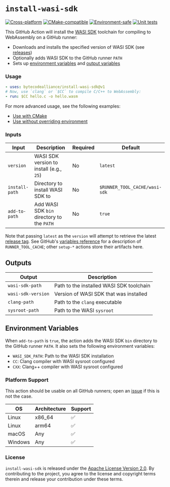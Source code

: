 # `install-wasi-sdk`

[![Cross-platform](https://github.com/abrown/install-wasi-sdk/actions/workflows/cross-platform.yml/badge.svg?branch=main)](https://github.com/abrown/install-wasi-sdk/actions/workflows/cross-platform.yml)
[![CMake-compatible](https://github.com/abrown/install-wasi-sdk/actions/workflows/cmake.yml/badge.svg?branch=main)](https://github.com/abrown/install-wasi-sdk/actions/workflows/cmake.yml)
[![Environment-safe](https://github.com/abrown/install-wasi-sdk/actions/workflows/env-safe.yml/badge.svg?branch=main)](https://github.com/abrown/install-wasi-sdk/actions/workflows/env-safe.yml)
[![Unit tests](https://github.com/abrown/install-wasi-sdk/actions/workflows/unit-tests.yml/badge.svg?branch=main)](https://github.com/abrown/install-wasi-sdk/actions/workflows/unit-tests.yml)

This GitHub Action will install the [WASI SDK] toolchain for compiling to WebAssembly on a GitHub
runner:
- Downloads and installs the specified version of WASI SDK (see [releases])
- Optionally adds WASI SDK to the GitHub runner `PATH`
- Sets up [environment variables] and [output variables]

[WASI SDK]: https://github.com/WebAssembly/wasi-sdk
[releases]: https://github.com/WebAssembly/wasi-sdk/releases
[environment variables]: #environment-variables
[output variables]: #output-variables

### Usage

```yaml
- uses: bytecodealliance/install-wasi-sdk@v1
# Now, use `clang` or `$CC` to compile C/C++ to WebAssembly:
- run: $CC hello.c -o hello.wasm
```

For more advanced usage, see the following examples:
- [Use with CMake](.github/workflows/cmake.yml)
- [Use without overriding environment](.github/workflows/variables.yml)

### Inputs

| Input          | Description                                | Required | Default                       |
| -------------- | -------------------------------------------| -------- | ----------------------------- |
| `version`      | WASI SDK version to install (e.g., `25`)   | No       | `latest`                      |
| `install-path` | Directory to install WASI SDK to           | No       | `$RUNNER_TOOL_CACHE/wasi-sdk` |
| `add-to-path`  | Add WASI SDK `bin` directory to the `PATH` | No       | `true`                        |

Note that passing `latest` as the `version` will attempt to retrieve the latest [release
tag][releases]. See GitHub's [variables reference] for a description of `RUNNER_TOOL_CACHE`; other
`setup-*` actions store their artifacts here.

[variables reference]: https://docs.github.com/en/actions/reference/workflows-and-actions/variables

## Outputs

| Output             | Description                              |
| ------------------ | ---------------------------------------- |
| `wasi-sdk-path`    | Path to the installed WASI SDK toolchain |
| `wasi-sdk-version` | Version of WASI SDK that was installed   |
| `clang-path`       | Path to the `clang` executable           |
| `sysroot-path`     | Path to the WASI `sysroot`               |

## Environment Variables

When `add-to-path` is `true`, the action adds the WASI SDK `bin` directory to the GitHub runner
`PATH`. It also sets the following environment variables:

- `WASI_SDK_PATH`: Path to the WASI SDK installation
- `CC`: Clang compiler with WASI sysroot configured
- `CXX`: Clang++ compiler with WASI sysroot configured

### Platform Support

This action should be usable on all GitHub runners; open an [issue] if this is not the case.

[issue]: https://github.com/abrown/install-wasi-sdk/issues

| OS      | Architecture | Support |
| ------- | ------------ | ------- |
| Linux   | x86_64       | ✅      |
| Linux   | arm64        | ✅      |
| macOS   | Any          | ✅      |
| Windows | Any          | ✅      |

### License

`install-wasi-sdk` is released under the [Apache License Version 2.0][license]. By contributing to
the project, you agree to the license and copyright terms therein and release your contribution
under these terms.

[license]: LICENSE
